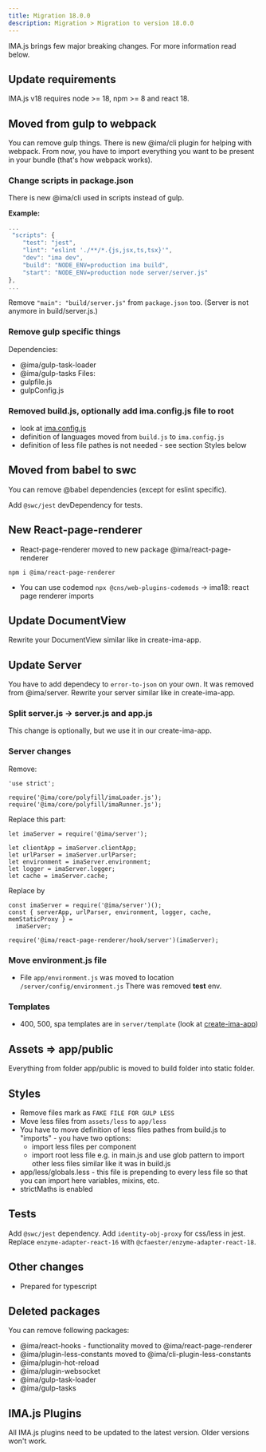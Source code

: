 ```yaml
---
title: Migration 18.0.0
description: Migration > Migration to version 18.0.0
---
```


IMA.js brings few major breaking changes. For more information read below.

## Update requirements
IMA.js v18 requires node >= 18, npm >= 8 and react 18.

## Moved from gulp to webpack
You can remove gulp things. There is new @ima/cli plugin for helping with webpack.
From now, you have to import everything you want to be present in your bundle (that's how webpack works).

### Change scripts in package.json
There is new @ima/cli used in scripts instead of gulp.

**Example:**
```js
...
 "scripts": {
    "test": "jest",
    "lint": "eslint './**/*.{js,jsx,ts,tsx}'",
    "dev": "ima dev",
    "build": "NODE_ENV=production ima build",
    "start": "NODE_ENV=production node server/server.js"
},
...
```
Remove `"main": "build/server.js"` from `package.json` too. (Server is not anymore in build/server.js.)

### Remove gulp specific things
Dependencies:
* @ima/gulp-task-loader
* @ima/gulp-tasks
Files:
* gulpfile.js
* gulpConfig.js

### Removed build.js, optionally add ima.config.js file to root
* look at [ima.config.js](../cli/ima-config-js) 
* definition of languages moved from `build.js` to `ima.config.js`
* definition of less file pathes is not needed - see section Styles below

## Moved from babel to swc
You can remove @babel dependencies (except for eslint specific). 

Add `@swc/jest` devDependency for tests.

## New React-page-renderer
* React-page-renderer moved to new package @ima/react-page-renderer 
```
npm i @ima/react-page-renderer
```
* You can use codemod `npx @cns/web-plugins-codemods` -> ima18: react page renderer imports

## Update DocumentView
Rewrite your DocumentView similar like in create-ima-app.

## Update Server
You have to add dependecy to `error-to-json` on your own. It was removed from @ima/server.
Rewrite your server similar like in create-ima-app.

### Split server.js -> server.js and app.js
This change is optionally, but we use it in our create-ima-app.

### Server changes
Remove:
```
'use strict';

require('@ima/core/polyfill/imaLoader.js');
require('@ima/core/polyfill/imaRunner.js');
```

Replace this part:
```
let imaServer = require('@ima/server');

let clientApp = imaServer.clientApp;
let urlParser = imaServer.urlParser;
let environment = imaServer.environment;
let logger = imaServer.logger;
let cache = imaServer.cache;
```
Replace by
```
const imaServer = require('@ima/server')();
const { serverApp, urlParser, environment, logger, cache, memStaticProxy } =
  imaServer;

require('@ima/react-page-renderer/hook/server')(imaServer);
```

### Move environment.js file
* File `app/environment.js` was moved to location `/server/config/environment.js`
  There was removed **test** env.

### Templates
* 400, 500, spa templates are in `server/template` (look at [create-ima-app](https://github.com/seznam/ima/tree/master/packages/create-ima-app/template/server/template))

## Assets => app/public
Everything from folder app/public is moved to build folder into static folder.

## Styles
* Remove files mark as `FAKE FILE FOR GULP LESS`
* Move less files from `assets/less` to `app/less`
* You have to move definition of less files pathes from build.js to "imports" - you have two options:
  * import less files per component
  * import root less file e.g. in main.js and use glob pattern to import other less files similar like it was in build.js
* app/less/globals.less - this file is prepending to every less file so that you can import here variables, mixins, etc.
* strictMaths is enabled

## Tests 
Add `@swc/jest` dependency.
Add `identity-obj-proxy` for css/less in jest.
Replace `enzyme-adapter-react-16` with `@cfaester/enzyme-adapter-react-18`.

## Other changes
* Prepared for typescript

## Deleted packages
You can remove following packages:
* @ima/react-hooks - functionality moved to @ima/react-page-renderer
* @ima/plugin-less-constants moved to @ima/cli-plugin-less-constants
* @ima/plugin-hot-reload
* @ima/plugin-websocket
* @ima/gulp-task-loader
* @ima/gulp-tasks

## IMA.js Plugins

All IMA.js plugins need to be updated to the latest version. Older versions won't work.

